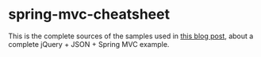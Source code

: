 spring-mvc-cheatsheet
=====================

This is the complete sources of the samples used in <a href="http://www.samuelrossille.com/home/spring-mvc-json-cheat-sheet.html">this blog post</a>, about a complete jQuery + JSON + Spring MVC example.
